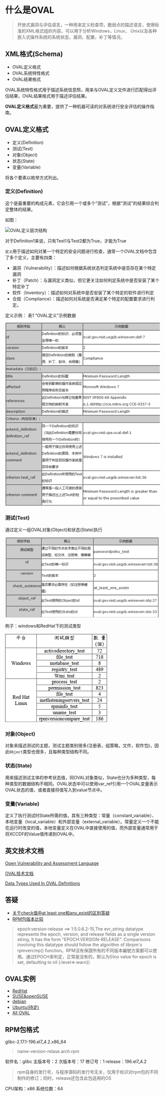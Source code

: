 # 什么是OVAL
> 开放式漏洞与评估语言，一种用来定义检查项，脆弱点的描述语言，使用标准的XML格式组织内容，可以用于分析Windows，Linux，
Unix以及各种嵌入式操作系统的系统状态，漏洞，配置，补丁等情况。

## XML格式(Schema)
* OVAL定义格式
* OVAL系统特性格式
* OVAL结果格式

OVAL系统特性格式用于描述系统信息照，用来与OVAL定义文件进行匹配得出评估结果，OVAL结果格式用于描述评估结果。

**OVAL定义格式**最为重要，提供了一种机器可读的对系统进行安全评估的操作指南。

## OVAL定义格式
* 定义(Definition)
* 测试(Test)
* 对象(Object)
* 状态(State)
* 变量(Variable)

将各个要素以枚举方式列出。

### 定义(Definition)
这个是最重要的构成元素，它会引用一个或多个“测试”，根据“测试”的结果综合判定整体的结果。

如图：

![OVAL定义层次结构](http://www.youxia.org/wp-content/uploads/2013/05/6ad9fd5e196223e1944cce435df16a05.png?imageView2/2/w/1200/interlace/1|watermark/1/image/aHR0cDovL3d3dy55b3V4aWEub3JnL3dwLWNvbnRlbnQvdXBsb2Fkcy8yMDE1LzExL0xPR08uZndfLnBuZw==/dissolve/100/gravity/NorthEast/dx/10/dy/10#)

对于Definition1来说，只有Test1与Test2都为True，才能为True

`定义`用于描述如何对某一个特定的安全问题进行检查，通常一个OVAL文档中包含了多个定义，主要有四类：
* 漏洞（Vulnerability）：描述如何根据系统状态判定系统中是否存在某个特定漏洞
* 补丁（Patch）：与漏洞定义类似，但它更关注如何判定系统中是否安装了某个特定补丁
* 软件（Inventory）：描述如何对系统中是否安装了某个特定的软件进行判定
* 合规（Compliance）：描述如何对系统是否满足某个特定的配置要求进行判定。

定义示例：
表1 “OVAL定义”示例数据

![](OVAL学习_files/e11398e6-36d6-4587-81c7-cba68c361073.png)

### 测试(Test)
通过定义一组OVAL对象(Object)和状态(State)执行

![](OVAL学习_files/9e4c2c5b-54b0-48cc-9ea9-a8b874ddd081.png)

例子：windows和RedHat下的测试类型

![](OVAL学习_files/8dd77cd0-d38c-4622-b7c5-ebb144b636ca.png)

### 对象(Object)
对象来描述测试的主题，测试主题类别很多(注册表，组策略，文件，软件包)，因此`Object`类型也很多，且每种类型结构不同。

### 状态(State)
用来描述测试主体的参考状态值，同OVAL对象类似，State也分为多种类型，每种类型的数据结构不相同。OVAL状态中可以使用var_ref引用一个OVAL变量表示OVAL状态的值，或者直接将值写入到value节点中。

### 变量(Variable)
定义了执行测试时State所需的值，其有三种类型：常量（constant_variable）、本地变量（local_variable）和外部变量（external_variable）。常量定义一个不能在运行时改变的值，本地变量定义在OVAL中直接使用的值，而外部变量通常用于将XCCDF的Value值传递到OVAL中。

## 英文技术文档

[Open Vulnerability and Assessment Language](https://oval.mitre.org/language/version5.4/ovaldefinition/documentation/oval-common-schema.html)

[OVAL技术文档](https://oval.mitre.org/language/version5.9/ovaldefinition/documentation/oval-definitions-schema.htm)

[Data Types Used In OVAL Definitions](http://www.itsecdb.com/oval/oval-datatypes.php)

## 答疑
* [关于check值中at least one和any_exist的区别答疑](http://making-security-measurable.1364806.n2.nabble.com/check-existence-difference-between-any-exist-and-atleast-one-exists-td23719.html)
* [RPM包版本比较](https://blog.csdn.net/rhel_admin/article/details/37592971)
> epoch:version-release ==> 1:5.0.6.2-15,The evr_string datatype represents the epoch, version, and release fields as a single version string. It has the form "EPOCH:VERSION-RELEASE". Comparisons involving this datatype should follow the algorithm of librpm's rpmvercmp() function。RPM沒有保證所有的不同版本編號方案都可以使用。通过EPOCH来判定，正常是没有的，默认为0(no value for epoch is set, defaulting to nil {:level=>:warn})

## OVAL实例
* [RedHat](https://www.redhat.com/security/data/oval/)
* [SUSE&openSUSE](https://support.novell.com/security/oval/)
* [debian](https://www.debian.org/security/oval/)
* [Ubuntu(待定)](https://people.canonical.com/~ubuntu-security/oval/)
* [All OVAL](https://oval.cisecurity.org/repository/download/5.11.2/vulnerability)

## RPM包格式

glibc-2.17.1-196.el7_4.2.x86_64
> name-version-relase.arch.rpm

软件名：glibc
主版本号：2
次版本号：17
修订号：1
release：196.el7_4.2
> rpm自身的发行号，与程序源码的发行号无关，仅用于标识对rpm包的不同制作的修订；同时，release还包含此包适用的OS

CPU架构：x86
系统位数：64
